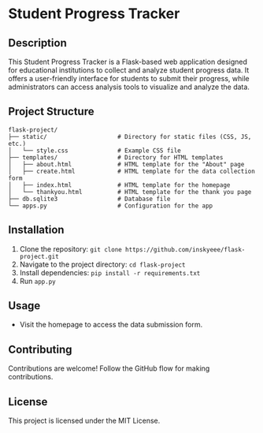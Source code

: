 # Student Progress Tracker

## Description

This Student Progress Tracker is a Flask-based web application designed for educational institutions to collect and analyze student progress data. It offers a user-friendly interface for students to submit their progress, while administrators can access analysis tools to visualize and analyze the data.

## Project Structure

```plaintext
flask-project/
├── static/                    # Directory for static files (CSS, JS, etc.)
│   └── style.css              # Example CSS file
├── templates/                 # Directory for HTML templates
│   ├── about.html             # HTML template for the "About" page
│   ├── create.html            # HTML template for the data collection form
│   ├── index.html             # HTML template for the homepage
│   └── thankyou.html          # HTML template for the thank you page
├── db.sqlite3                 # Database file
└── apps.py                    # Configuration for the app
```

## Installation

1. Clone the repository: `git clone https://github.com/inskyeee/flask-project.git`
2. Navigate to the project directory: `cd flask-project`
3. Install dependencies: `pip install -r requirements.txt`
4. Run `app.py` 

## Usage

- Visit the homepage to access the data submission form.


## Contributing

Contributions are welcome! Follow the GitHub flow for making contributions.

## License

This project is licensed under the MIT License.
